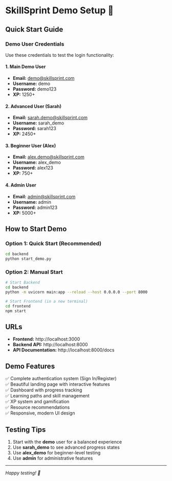 # SkillSprint Demo Setup 🚀

## Quick Start Guide

### Demo User Credentials

Use these credentials to test the login functionality:

#### 1. Main Demo User
- **Email:** demo@skillsprint.com
- **Username:** demo
- **Password:** demo123
- **XP:** 1250+

#### 2. Advanced User (Sarah)
- **Email:** sarah.demo@skillsprint.com
- **Username:** sarah_demo
- **Password:** sarah123
- **XP:** 2450+

#### 3. Beginner User (Alex)
- **Email:** alex.demo@skillsprint.com
- **Username:** alex_demo
- **Password:** alex123
- **XP:** 750+

#### 4. Admin User
- **Email:** admin@skillsprint.com
- **Username:** admin
- **Password:** admin123
- **XP:** 5000+

## How to Start Demo

### Option 1: Quick Start (Recommended)
```bash
cd backend
python start_demo.py
```

### Option 2: Manual Start
```bash
# Start Backend
cd backend
python -m uvicorn main:app --reload --host 0.0.0.0 --port 8000

# Start Frontend (in a new terminal)
cd frontend
npm start
```

## URLs
- **Frontend:** http://localhost:3000
- **Backend API:** http://localhost:8000
- **API Documentation:** http://localhost:8000/docs

## Demo Features
✅ Complete authentication system (Sign In/Register)  
✅ Beautiful landing page with interactive features  
✅ Dashboard with progress tracking  
✅ Learning paths and skill management  
✅ XP system and gamification  
✅ Resource recommendations  
✅ Responsive, modern UI design  

## Testing Tips
1. Start with the **demo** user for a balanced experience
2. Use **sarah_demo** to see advanced progress states
3. Use **alex_demo** for beginner-level testing
4. Use **admin** for administrative features

---
*Happy testing! 🎯*
